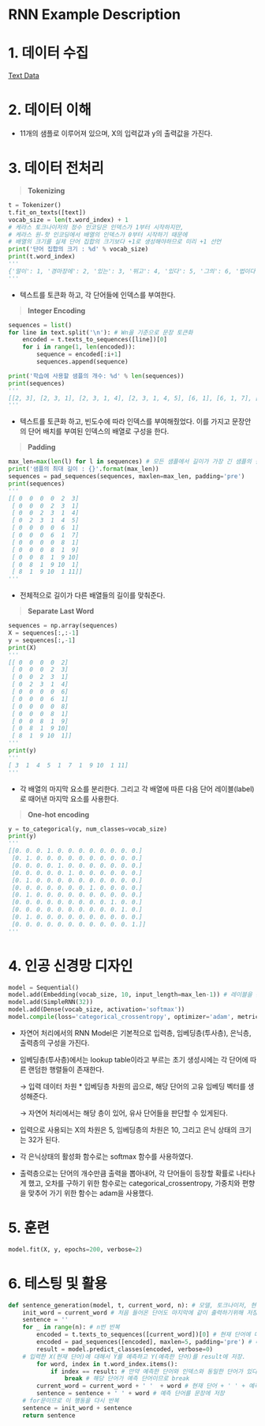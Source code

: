 # RNN Example Description

# 1. 데이터 수집

[Text Data](https://www.notion.so/3f6dfb8a5ce74b3ba40418b6c3b03e98)

# 2. 데이터 이해

- 11개의 샘플로 이루어져 있으며, X의 입력값과 y의 출력값을 가진다.

# 3. 데이터 전처리

> **Tokenizing**

```python
t = Tokenizer()
t.fit_on_texts([text])
vocab_size = len(t.word_index) + 1
# 케라스 토크나이저의 정수 인코딩은 인덱스가 1부터 시작하지만,
# 케라스 원-핫 인코딩에서 배열의 인덱스가 0부터 시작하기 때문에
# 배열의 크기를 실제 단어 집합의 크기보다 +1로 생성해야하므로 미리 +1 선언
print('단어 집합의 크기 : %d' % vocab_size)
print(t.word_index)
'''
{'말이': 1, '경마장에': 2, '있는': 3, '뛰고': 4, '있다': 5, '그의': 6, '법이다': 7, '가는': 8, '고와야': 9, '오는': 10, '곱다': 11}
'''
```

- 텍스트를 토큰화 하고, 각 단어들에 인덱스를 부여한다.

> **Integer Encoding**

```python
sequences = list()
for line in text.split('\n'): # Wn을 기준으로 문장 토큰화
    encoded = t.texts_to_sequences([line])[0]
    for i in range(1, len(encoded)):
        sequence = encoded[:i+1]
        sequences.append(sequence)

print('학습에 사용할 샘플의 개수: %d' % len(sequences))
print(sequences)
'''
[[2, 3], [2, 3, 1], [2, 3, 1, 4], [2, 3, 1, 4, 5], [6, 1], [6, 1, 7], [8, 1], [8, 1, 9], [8, 1, 9, 10], [8, 1, 9, 10, 1], [8, 1, 9, 10, 1, 11]]
'''
```

- 텍스트를 토큰화 하고, 빈도수에 따라 인덱스를 부여해줬었다. 이를 가지고 문장안의 단어 배치를 부여된 인덱스의 배열로 구성을 한다.

> **Padding**

```python
max_len=max(len(l) for l in sequences) # 모든 샘플에서 길이가 가장 긴 샘플의 길이 출력
print('샘플의 최대 길이 : {}'.format(max_len))
sequences = pad_sequences(sequences, maxlen=max_len, padding='pre')
print(sequences)
'''
[[ 0  0  0  0  2  3]
 [ 0  0  0  2  3  1]
 [ 0  0  2  3  1  4]
 [ 0  2  3  1  4  5]
 [ 0  0  0  0  6  1]
 [ 0  0  0  6  1  7]
 [ 0  0  0  0  8  1]
 [ 0  0  0  8  1  9]
 [ 0  0  8  1  9 10]
 [ 0  8  1  9 10  1]
 [ 8  1  9 10  1 11]]
'''
```

- 전체적으로 길이가 다른 배열들의 길이를 맞춰준다.

> **Separate Last Word**

```python
sequences = np.array(sequences)
X = sequences[:,:-1]
y = sequences[:,-1]
print(X)
'''
[[ 0  0  0  0  2]
 [ 0  0  0  2  3]
 [ 0  0  2  3  1]
 [ 0  2  3  1  4]
 [ 0  0  0  0  6]
 [ 0  0  0  6  1]
 [ 0  0  0  0  8]
 [ 0  0  0  8  1]
 [ 0  0  8  1  9]
 [ 0  8  1  9 10]
 [ 8  1  9 10  1]]
'''
print(y)
'''
[ 3  1  4  5  1  7  1  9 10  1 11]
'''
```

- 각 배열의 마지막 요소를 분리한다. 그리고 각 배열에 따른 다음 단어 레이블(label)로 때어낸 마지막 요소를 사용한다.

> **One-hot encoding**

```python
y = to_categorical(y, num_classes=vocab_size)
print(y)
'''
[[0. 0. 0. 1. 0. 0. 0. 0. 0. 0. 0. 0.]
 [0. 1. 0. 0. 0. 0. 0. 0. 0. 0. 0. 0.]
 [0. 0. 0. 0. 1. 0. 0. 0. 0. 0. 0. 0.]
 [0. 0. 0. 0. 0. 1. 0. 0. 0. 0. 0. 0.]
 [0. 1. 0. 0. 0. 0. 0. 0. 0. 0. 0. 0.]
 [0. 0. 0. 0. 0. 0. 0. 1. 0. 0. 0. 0.]
 [0. 1. 0. 0. 0. 0. 0. 0. 0. 0. 0. 0.]
 [0. 0. 0. 0. 0. 0. 0. 0. 0. 1. 0. 0.]
 [0. 0. 0. 0. 0. 0. 0. 0. 0. 0. 1. 0.]
 [0. 1. 0. 0. 0. 0. 0. 0. 0. 0. 0. 0.]
 [0. 0. 0. 0. 0. 0. 0. 0. 0. 0. 0. 1.]]
'''
```

# 4. 인공 신경망 디자인

```python
model = Sequential()
model.add(Embedding(vocab_size, 10, input_length=max_len-1)) # 레이블을 분리하였으므로 이제 X의 길이는 5
model.add(SimpleRNN(32))
model.add(Dense(vocab_size, activation='softmax'))
model.compile(loss='categorical_crossentropy', optimizer='adam', metrics=['accuracy'])
```

- 자연어 처리에서의 RNN Model은 기본적으로 입력층, 임베딩층(투사층), 은닉층, 출력층의 구성을 가진다.
- 임베딩층(투사층)에서는 lookup table이라고 부르는 초기 생성시에는 각 단어에 따른 랜덤한 행렬들이 존재한다.

  → 입력 데이터 차원 \* 입베딩층 차원의 곱으로, 해당 단어의 고유 임베딩 벡터를 생성해준다.

  → 자연어 처리에서는 해당 층이 있어, 유사 단어들을 판단할 수 있게된다.

- 입력으로 사용되는 X의 차원은 5, 임베딩층의 차원은 10, 그리고 은닉 상태의 크기는 32가 된다.
- 각 은닉상태의 활성화 함수로는 softmax 함수를 사용하였다.
- 출력층으로는 단어의 개수만큼 출력을 뽑아내어, 각 단어들이 등장할 확률로 나타나게 했고, 오차를 구하기 위한 함수로는 categorical_crossentropy, 가중치와 편향을 맞추어 가기 위한 함수는 adam을 사용했다.

# 5. 훈련

```python
model.fit(X, y, epochs=200, verbose=2)
```

# 6. 테스팅 및 활용

```python
def sentence_generation(model, t, current_word, n): # 모델, 토크나이저, 현재 단어, 반복할 횟수
    init_word = current_word # 처음 들어온 단어도 마지막에 같이 출력하기위해 저장
    sentence = ''
    for _ in range(n): # n번 반복
        encoded = t.texts_to_sequences([current_word])[0] # 현재 단어에 대한 정수 인코딩
        encoded = pad_sequences([encoded], maxlen=5, padding='pre') # 데이터에 대한 패딩
        result = model.predict_classes(encoded, verbose=0)
    # 입력한 X(현재 단어)에 대해서 Y를 예측하고 Y(예측한 단어)를 result에 저장.
        for word, index in t.word_index.items():
            if index == result: # 만약 예측한 단어와 인덱스와 동일한 단어가 있다면
                break # 해당 단어가 예측 단어이므로 break
        current_word = current_word + ' '  + word # 현재 단어 + ' ' + 예측 단어를 현재 단어로 변경
        sentence = sentence + ' ' + word # 예측 단어를 문장에 저장
    # for문이므로 이 행동을 다시 반복
    sentence = init_word + sentence
    return sentence
```
